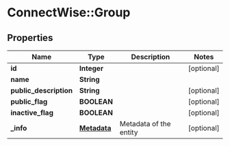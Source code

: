 # ConnectWise::Group

## Properties
Name | Type | Description | Notes
------------ | ------------- | ------------- | -------------
**id** | **Integer** |  | [optional] 
**name** | **String** |  | 
**public_description** | **String** |  | [optional] 
**public_flag** | **BOOLEAN** |  | [optional] 
**inactive_flag** | **BOOLEAN** |  | [optional] 
**_info** | [**Metadata**](Metadata.md) | Metadata of the entity | [optional] 


